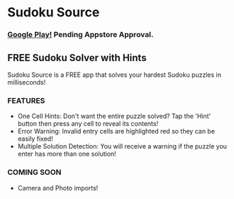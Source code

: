 # Sudoku Source

### [Google Play!](https://play.google.com/store/apps/details?id=com.holdenmaudlin.sudoku_source) Pending Appstore Approval.

## FREE Sudoku Solver with Hints


Sudoku Source is a FREE app that solves your hardest Sudoku puzzles in milliseconds!

### FEATURES
* One Cell Hints: Don't want the entire puzzle solved? Tap the 'Hint' button then press any cell to reveal its contents!
* Error Warning: Invalid entry cells are highlighted red so they can be easily fixed!
* Multiple Solution Detection: You will receive a warning if the puzzle you enter has more than one solution!

### COMING SOON
* Camera and Photo imports!

